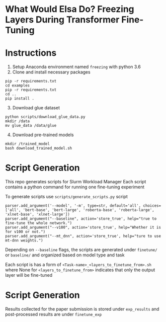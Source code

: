 # What Would Elsa Do? Freezing Layers During Transformer Fine-Tuning

# Instructions
1. Setup Anaconda environment named `freezing` with python 3.6
2. Clone and install necessary packages
```
pip -r requirements.txt
cd examples
pip -r requirements.txt
cd ..
pip install .
```
3. Download glue dataset
```
python scripts/download_glue_data.py
mkdir /data
mv glue_data /data/glue
```
4. Download pre-trained models
```
mkdir /trained_model
bash download_trained_model.sh
```

# Script Generation

This repo generates scripts for Slurm Workload Manager
Each script contains a python command for running one fine-tuning experiment

To generate scripts use `scripts/generate_scripts.py` script

```
parser.add_argument('--model', '-m', type=str, default='all', choices=['all', 'bert-base', 'bert-large', 'roberta-base', 'roberta-large', 'xlnet-base', 'xlnet-large'])
parser.add_argument("--baseline", action='store_true', help="true to fine-tune the whole network.")
parser.add_argument("--v100", action='store_true', help="Whether it is for v100 or not.")
parser.add_argument("--mt_dnn", action='store_true', help="ture to use mt-dnn weights.")
```

Depending on `--baseline` flags, the scripts are generated under `finetune/` or `baseline/` and organized based on model type and task

Each script is has a form of `<Task-name>_<layers_to_finetune_from>.sh`
where None for `<layers_to_finetune_from>` indicates that only the output layer will be fine-tuned

# Script Generation
Results collected for the paper submission is stored under `exp_results`
and post-processed results are under `finetune_exp`




